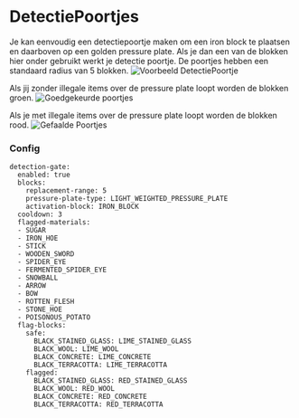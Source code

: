 # DetectiePoortjes

Je kan eenvoudig een detectiepoortje maken om een iron block te plaatsen en daarboven op een golden pressure plate. Als je dan een van de blokken hier onder gebruikt werkt je detectie poortje. De poortjes hebben een standaard radius van 5 blokken.
![Voorbeeld DetectiePoortje](https://media.nijhuissven.nl/saZa6/zadiwiPU39.png/raw)

Als jij zonder illegale items over de pressure plate loopt worden de blokken groen.
![Goedgekeurde poortjes](https://media.nijhuissven.nl/saZa6/gIFateye93.png/raw)

Als je met illegale items over de pressure plate loopt worden de blokken rood.
![Gefaalde Poortjes](https://media.nijhuissven.nl/saZa6/SAnayebe24.png/raw)

### Config

    detection-gate:
      enabled: true
      blocks:
        replacement-range: 5
        pressure-plate-type: LIGHT_WEIGHTED_PRESSURE_PLATE
        activation-block: IRON_BLOCK
      cooldown: 3
      flagged-materials:
      - SUGAR
      - IRON_HOE
      - STICK
      - WOODEN_SWORD
      - SPIDER_EYE
      - FERMENTED_SPIDER_EYE
      - SNOWBALL
      - ARROW
      - BOW
      - ROTTEN_FLESH
      - STONE_HOE
      - POISONOUS_POTATO
      flag-blocks:
        safe:
          BLACK_STAINED_GLASS: LIME_STAINED_GLASS
          BLACK_WOOL: LIME_WOOL
          BLACK_CONCRETE: LIME_CONCRETE
          BLACK_TERRACOTTA: LIME_TERRACOTTA
        flagged:
          BLACK_STAINED_GLASS: RED_STAINED_GLASS
          BLACK_WOOL: RED_WOOL
          BLACK_CONCRETE: RED_CONCRETE
          BLACK_TERRACOTTA: RED_TERRACOTTA
